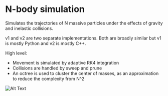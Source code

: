 # N-body simulation

Simulates the trajectories of N massive particles under the effects of gravity and inelastic collisions.

v1 and v2 are two separate implementations. Both are broadly similar but v1 is mostly Python and v2 is mostly C++.

High level:

- Movement is simulated by adaptive RK4 integration
- Collisions are handled by sweep and prune
- An octree is used to cluster the center of masses, as an approximation to reduce the complexity from N^2 

![Alt Text](https://github.com/jackglawson/solar_system/blob/master/v2/examples/eg1.gif)

